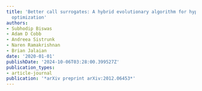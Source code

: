 ```yaml
---
title: 'Better call surrogates: A hybrid evolutionary algorithm for hyperparameter
  optimization'
authors:
- Subhodip Biswas
- Adam D Cobb
- Andreea Sistrunk
- Naren Ramakrishnan
- Brian Jalaian
date: '2020-01-01'
publishDate: '2024-10-06T03:28:00.399527Z'
publication_types:
- article-journal
publication: '*arXiv preprint arXiv:2012.06453*'
---
```

